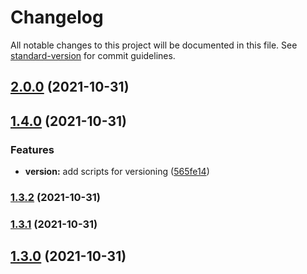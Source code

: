 # Changelog

All notable changes to this project will be documented in this file. See [standard-version](https://github.com/conventional-changelog/standard-version) for commit guidelines.

## [2.0.0](https://github.com/smirnovanv/node-basics/compare/v1.4.0...v2.0.0) (2021-10-31)

## [1.4.0](https://github.com/smirnovanv/node-basics/compare/v1.3.2...v1.4.0) (2021-10-31)


### Features

* **version:** add scripts for versioning ([565fe14](https://github.com/smirnovanv/node-basics/commit/565fe14720ca79bf69984a09e466847c313ef46b))

### [1.3.2](https://github.com/smirnovanv/node-basics/compare/v1.3.1...v1.3.2) (2021-10-31)

### [1.3.1](https://github.com/smirnovanv/node-basics/compare/v1.3.0...v1.3.1) (2021-10-31)

## [1.3.0](https://github.com/smirnovanv/node-basics/compare/v1.2.0...v1.3.0) (2021-10-31)
